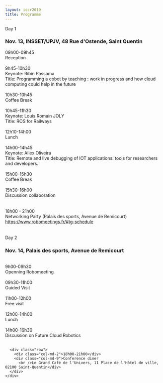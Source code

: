 ```yaml
---
layout: iccr2019
title: Programme
---
```


<div class="row">
  <!-- <div class="card">
   <div class="card-header">
     Day 0
     <h3>Nov. 21</h3>
   </div>
   <div class="card-block">
   <div class="container">
    <div class="row">
      <div class="col-md-2"> 18:00</div>
      <div class="col-md-9"> Networking Party (Palais des sports, Avenue de Remicourt) </div>
    </div>
  </div>
 </div>
</div> -->

  <div class="card">
    <div class="card-header">
      Day 1
      <h3>Nov. 13, INSSET/UPJV, 48 Rue d'Ostende, Saint Quentin
      </h3>
    </div>
    <div class="card-block">
      <div class="container">
        <div class="row">
          <div class="col-md-2">09h00-09h45</div>
          <div class="col-md-9">Reception</div>
        </div>
        <br />
        <div class="row">
          <div class="col-md-2">9h45-10h30</div>
          <div class="col-md-9">Keynote: Ribin Passama<br />
            Title: Programming a cobot by teaching : work in progress and how cloud computing could help in the future
          </div>
        </div>
        <br />
        <div class="row">
          <div class="col-md-2">10h30-10h45</div>
          <div class="col-md-9">Coffee Break</div>
        </div>
        <br />
        <div class="row">
          <div class="col-md-2">10h45-11h30</div>
          <div class="col-md-9">Keynote: Louis Romain JOLY <br/>
          Title: ROS for Railways
          </div>
        </div>
        <br />
        <div class="row">
          <div class="col-md-2">12h10-14h00</div>
          <div class="col-md-9">Lunch</div>
        </div>
        <br />
        <div class="row">
          <div class="col-md-2">14h00-14h45</div>
          <div class="col-md-9">Keynote: Allex Oliveira<br />
            Title: Remote and live debugging of IOT applications: tools for researchers and developers.
          </div>
        </div>
        <br />
        <div class="row">
          <div class="col-md-2">15h00-15h30</div>
          <div class="col-md-9">Coffee Break</div>
        </div>
        <br />
        <div class="row">
          <div class="col-md-2">15h30-16h00</div>
          <div class="col-md-9">Discussion collaboration
          </div>
        </div>
        <br />
      </div>
      <br />
      <div class="row">
        <div class="col-md-2"> 18h00 - 21h00</div>
        <div class="col-md-9"> Networking Party (Palais des sports, Avenue de Remicourt) <a
            href="https://www.robomeetings.fr/#tg-schedule"> https://www.robomeetings.fr/#tg-schedule</a> </div>
      </div>
      <br />

  </div>
</div>
<br />

<div class="card">
  <div class="card-header">
    Day 2
    <h3>Nov. 14, Palais des sports, Avenue de Remicourt</h3>
  </div>
  <div class="card-block">
    <div class="container">
      <br />
      <div class="row">
        <div class="col-md-2">9h00-09h30</div>
        <div class="col-md-9">Openning Robomeeting</div>
      </div>
      <br />
      <div class="row">
        <div class="col-md-2">09h30-11h00</div>
        <div class="col-md-9">Guided Visit</div>
      </div>
      <br />
      <div class="row">
        <div class="col-md-2">11h00-12h00</div>
        <div class="col-md-9">Free visit</div>
      </div>
      <br />
      <div class="row">
        <div class="col-md-2">12h00-14h00</div>
        <div class="col-md-9">Lunch</div>
      </div>
      <br />
      <div class="row">
        <div class="col-md-2">14h00-16h30</div>
        <div class="col-md-9">Discussion on Future Cloud Robotics</div>
      </div>
      <br />

      <div class="row">
        <div class="col-md-2">18h00-21h00</div>
        <div class="col-md-9">Conference diner
          <br />Le Grand Café de l'Univers, 11 Place de l'Hôtel de ville, 02100 Saint-Quentin</div>
      </div>
    </div>

  </div>
  <br />

</div>
</div>
